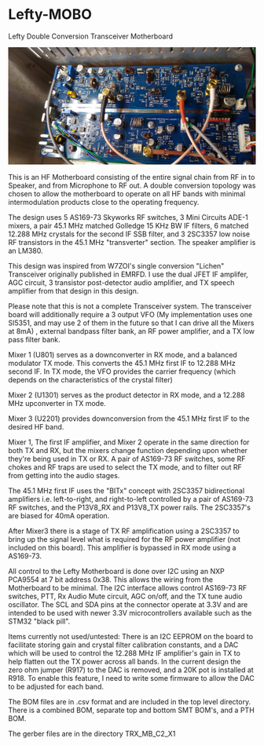 # Lefty-MOBO
Lefty Double Conversion Transceiver Motherboard

![Alt text](Picture.jpg)

This is an HF Motherboard consisting of the entire signal chain from RF in to Speaker, and from Microphone to RF out.  A double conversion topology was chosen to allow the motherboard to operate on all HF bands with minimal intermodulation products close to the operating frequency.

The design uses 5 AS169-73 Skyworks RF switches,  3 Mini Circuits ADE-1 mixers, a pair 45.1 MHz matched Golledge 15 KHz BW IF filters, 6 matched 12.288 MHz crystals for the second IF SSB filter, and 3 2SC3357 low noise RF transistors in the 45.1 MHz "transverter" section. The speaker amplifier is an LM380.

This design was inspired from W7ZOI's single conversion "Lichen" Transceiver originally published in EMRFD. I use the dual JFET IF amplifer, AGC circuit, 3 transistor post-detector audio amplifier, and TX speech amplifier from that design in this design.

Please note that this is not a complete Transceiver system. The transceiver board will additionally require a 3 output VFO (My implementation uses one SI5351, and may use 2 of them in the future so that I can drive all the Mixers at 8mA) ,  external bandpass filter bank, an RF power amplifier, and a TX low pass filter bank.

Mixer 1 (U801) serves as a downconverter in RX mode, and a balanced modulator TX mode. This converts the 45.1 MHz first IF to 12.288 MHz second IF. In TX mode, the VFO provides the carrier frequency (which depends on the characteristics of the crystal filter)

Mixer 2 (U1301) serves as the product detector in RX mode, and a 12.288 MHz upconverter in TX mode.

Mixer 3 (U2201) provides downconversion from the 45.1 MHz first IF to the desired HF band.

Mixer 1, The first IF amplifier, and Mixer 2 operate in the same direction for both TX and RX, but the mixers change function depending upon whether they're being used in TX or RX. A pair of AS169-73 RF switches, some RF chokes and RF traps are used to select the TX mode, and to filter out RF from getting into the audio stages.

The 45.1 MHz first IF uses the "BITx" concept with 2SC3357 bidirectional amplifiers i.e. left-to-right, and right-to-left controlled by a pair of AS169-73 RF switches, and the P13V8_RX and P13V8_TX power rails. The 2SC3357's are biased for 40mA operation.

After Mixer3 there is a stage of TX RF amplification using a 2SC3357 to bring up the signal level what is required for the RF power amplifier (not included on this board). This amplifier is bypassed in RX mode using a AS169-73.

All control to the Lefty Motherboard is done over I2C using an NXP PCA9554 at 7 bit address 0x38. This allows the wiring from the Motherboard to be minimal. 
The I2C interface allows control AS169-73 RF switches, PTT, Rx Audio Mute circuit, AGC on/off, and the TX tune audio oscillator. The SCL and SDA pins at the connector operate at 3.3V and are intended to be used with newer 3.3V microcontrollers available such as the STM32 "black pill".

Items currently not used/untested: There is an I2C EEPROM on the board to facilitate storing gain and crystal filter calibration constants, and a DAC which will be used to control the 12.288 MHz IF amplifier's gain in TX to help flatten out the TX power across all bands. In the current design the zero ohm jumper (R917) to the DAC is removed, and a 20K pot is installed at R918. To enable this feature, I need to write some firmware to allow the DAC to be adjusted for each band.

The BOM files are in .csv format and are included in the top level directory. There is a combined BOM, separate top and bottom SMT BOM's, and a PTH BOM.

The gerber files are in the directory TRX_MB_C2_X1








